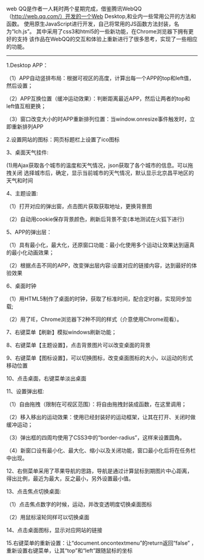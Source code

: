 #
web QQ是作者一人耗时两个星期完成，借鉴腾讯WebQQ（http://web.qq.com/）开发的一个Web Desktop,和业内一些常用公开的方法和函数。
使用原生JavaScript进行开发，自己将常用的JS函数方法封装，名为“lch.js”。
其中采用了css3和html5的一些新功能，在Chrome浏览器下拥有更好的支持
该作品在WebQQ的交互和体验上重新进行了很多思考，实现了一些相应的功能。
_______________________________________________
1.Desktop APP：

（1）APP自动竖排布局：根据可视区的高度，计算出每一个APP的top和left值，然后设置；

（2）APP互换位置（缓冲运动效果）：判断距离最近APP，然后让两者的top和left值互相更换；

（3）窗口改变大小的时APP重新排列位置：当window.onresize事件触发时，立即重新排列APP

2.设置网站的图标：网页标题栏上设置了ico图标

3、桌面天气挂件:

(1)用Ajax获取各个城市的温度和天气情况，json获取了各个城市的信息。可以拖拽关闭
选择城市后，确定，显示当前城市的天气情况，默认显示北京昌平地区的天气和时间

4、主题设置:

（1）打开对应的弹出窗，点击图片获取获取地址，更换背景图

（2）自动用cookie保存背景颜色，刷新后背景不变(本地测试在火狐下进行)

5、APP的弹出层：

（1）具有最小化，最大化，还原窗口功能：最小化使用多个运动让效果达到逼真的最小化动画效果；

（2）根据点击不同的APP，改变弹出层内容:设置对应的链接内容，达到最好的体验效果

6、桌面时钟

（1）用HTML5制作了桌面的时钟，获取了标准时间，配合定时器，实现同步加载;

（2）用了IE，Chrome浏览器下2种不同的样式（介意使用Chrome观看）。

7、右键菜单【刷新】模拟windows刷新功能；

8、右键菜单【主题设置】，点击背景图片可以改变桌面的背景

9、右键菜单【图标设置】，可以切换图标，改变桌面图标的大小，以运动的形式移动位置

10、点击桌面，右键菜单淡出桌面

11、设置弹出框:

（1）自由拖拽（限制在可视区范围）：将自由拖拽封装成函数，在这里调用；

（2）移入移出的运动效果：使用已经封装好的运动框架，让其在打开、关闭时做缓冲运动；

（3）弹出框的四周均使用了CSS3中的“border-radius”，这样来设置圆角。

（4）新窗口设有最小化、最大化、缩小以及关闭功能，窗口最小化后将在任务栏中出现。

12、右侧菜单采用了苹果导航的思路，导航是通过计算鼠标到期图片中心距离，得出比例，最近为最大，反之最小，另外设置最小值。

13、点击焦点切换桌面:

（1）点击焦点数字的时候，运动，并改变透明度切换桌面图标

（2）用鼠标滚轮同样可以切换桌面

14、点击桌面图标，显示对应网站的链接

15.右键菜单的重新设置：让“document.oncontextmenu”的return返回“false” ，重新设置右键菜单，让其“top”和“left”跟随鼠标的坐标
